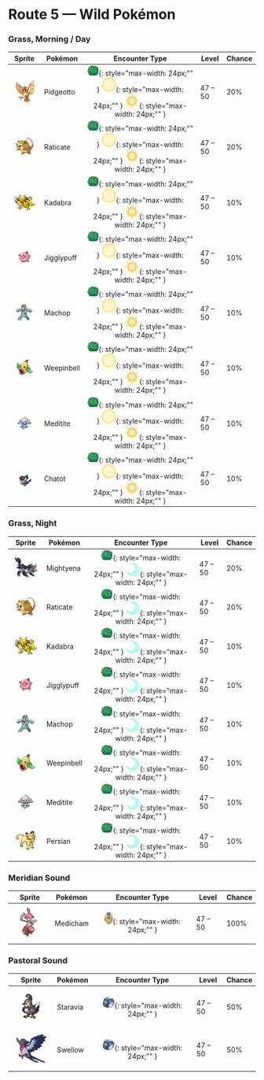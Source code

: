 # Route 5 — Wild Pokémon

### Grass, Morning / Day

| Sprite | Pokémon | Encounter Type | Level | Chance |
|:------:|---------|:--------------:|-------|--------|
| ![Pidgeotto](../../assets/sprites/pidgeotto/front.gif "Pidgeotto: It renders its prey immobile using  well-developed claws, then carries the prey more than 60 miles to its nest.") | Pidgeotto | ![Grass](../../assets/encounter_types/grass.png "Grass"){: style="max-width: 24px;"" } ![Morning](../../assets/encounter_types/morning.png "Morning"){: style="max-width: 24px;"" } ![Day](../../assets/encounter_types/day.png "Day"){: style="max-width: 24px;"" } | 47 – 50 | 20% |
| ![Raticate](../../assets/sprites/raticate/front.gif "Raticate: Its whiskers help it to maintain balance. Its fangs never stop growing, so it gnaws to pare them down.") | Raticate | ![Grass](../../assets/encounter_types/grass.png "Grass"){: style="max-width: 24px;"" } ![Morning](../../assets/encounter_types/morning.png "Morning"){: style="max-width: 24px;"" } ![Day](../../assets/encounter_types/day.png "Day"){: style="max-width: 24px;"" } | 47 – 50 | 20% |
| ![Kadabra](../../assets/sprites/kadabra/front.gif "Kadabra: If it uses its abilities, it emits special alpha waves that cause machines to malfunction.") | Kadabra | ![Grass](../../assets/encounter_types/grass.png "Grass"){: style="max-width: 24px;"" } ![Morning](../../assets/encounter_types/morning.png "Morning"){: style="max-width: 24px;"" } ![Day](../../assets/encounter_types/day.png "Day"){: style="max-width: 24px;"" } | 47 – 50 | 10% |
| ![Jigglypuff](../../assets/sprites/jigglypuff/front.gif "Jigglypuff: Looking into its cute, round eyes causes it to sing a relaxing melody, inducing its enemies to sleep.") | Jigglypuff | ![Grass](../../assets/encounter_types/grass.png "Grass"){: style="max-width: 24px;"" } ![Morning](../../assets/encounter_types/morning.png "Morning"){: style="max-width: 24px;"" } ![Day](../../assets/encounter_types/day.png "Day"){: style="max-width: 24px;"" } | 47 – 50 | 10% |
| ![Machop](../../assets/sprites/machop/front.gif "Machop: It loves to work out and build its muscles. It is never satisfied, even if it trains hard all day long.") | Machop | ![Grass](../../assets/encounter_types/grass.png "Grass"){: style="max-width: 24px;"" } ![Morning](../../assets/encounter_types/morning.png "Morning"){: style="max-width: 24px;"" } ![Day](../../assets/encounter_types/day.png "Day"){: style="max-width: 24px;"" } | 47 – 50 | 10% |
| ![Weepinbell](../../assets/sprites/weepinbell/front.gif "Weepinbell: If its prey is bigger than its mouth, it slices up the victim with sharp leaves, then eats every morsel.") | Weepinbell | ![Grass](../../assets/encounter_types/grass.png "Grass"){: style="max-width: 24px;"" } ![Morning](../../assets/encounter_types/morning.png "Morning"){: style="max-width: 24px;"" } ![Day](../../assets/encounter_types/day.png "Day"){: style="max-width: 24px;"" } | 47 – 50 | 10% |
| ![Meditite](../../assets/sprites/meditite/front.gif "Meditite: It meditates to heighten its inner energy and to float in the air. It eats one berry a day.") | Meditite | ![Grass](../../assets/encounter_types/grass.png "Grass"){: style="max-width: 24px;"" } ![Morning](../../assets/encounter_types/morning.png "Morning"){: style="max-width: 24px;"" } ![Day](../../assets/encounter_types/day.png "Day"){: style="max-width: 24px;"" } | 47 – 50 | 10% |
| ![Chatot](../../assets/sprites/chatot/front.gif "Chatot: It mimics the cries of other Pokémon to trick them into thinking it’s one of them. This way they won’t attack it.") | Chatot | ![Grass](../../assets/encounter_types/grass.png "Grass"){: style="max-width: 24px;"" } ![Morning](../../assets/encounter_types/morning.png "Morning"){: style="max-width: 24px;"" } ![Day](../../assets/encounter_types/day.png "Day"){: style="max-width: 24px;"" } | 47 – 50 | 10% |

### Grass, Night

| Sprite | Pokémon | Encounter Type | Level | Chance |
|:------:|---------|:--------------:|-------|--------|
| ![Mightyena](../../assets/sprites/mightyena/front.gif "Mightyena: It chases down prey in a pack of around ten. They defeat foes with perfectly coordinated teamwork.") | Mightyena | ![Grass](../../assets/encounter_types/grass.png "Grass"){: style="max-width: 24px;"" } ![Night](../../assets/encounter_types/night.png "Night"){: style="max-width: 24px;"" } | 47 – 50 | 20% |
| ![Raticate](../../assets/sprites/raticate/front.gif "Raticate: Its whiskers help it to maintain balance. Its fangs never stop growing, so it gnaws to pare them down.") | Raticate | ![Grass](../../assets/encounter_types/grass.png "Grass"){: style="max-width: 24px;"" } ![Night](../../assets/encounter_types/night.png "Night"){: style="max-width: 24px;"" } | 47 – 50 | 20% |
| ![Kadabra](../../assets/sprites/kadabra/front.gif "Kadabra: If it uses its abilities, it emits special alpha waves that cause machines to malfunction.") | Kadabra | ![Grass](../../assets/encounter_types/grass.png "Grass"){: style="max-width: 24px;"" } ![Night](../../assets/encounter_types/night.png "Night"){: style="max-width: 24px;"" } | 47 – 50 | 10% |
| ![Jigglypuff](../../assets/sprites/jigglypuff/front.gif "Jigglypuff: Looking into its cute, round eyes causes it to sing a relaxing melody, inducing its enemies to sleep.") | Jigglypuff | ![Grass](../../assets/encounter_types/grass.png "Grass"){: style="max-width: 24px;"" } ![Night](../../assets/encounter_types/night.png "Night"){: style="max-width: 24px;"" } | 47 – 50 | 10% |
| ![Machop](../../assets/sprites/machop/front.gif "Machop: It loves to work out and build its muscles. It is never satisfied, even if it trains hard all day long.") | Machop | ![Grass](../../assets/encounter_types/grass.png "Grass"){: style="max-width: 24px;"" } ![Night](../../assets/encounter_types/night.png "Night"){: style="max-width: 24px;"" } | 47 – 50 | 10% |
| ![Weepinbell](../../assets/sprites/weepinbell/front.gif "Weepinbell: If its prey is bigger than its mouth, it slices up the victim with sharp leaves, then eats every morsel.") | Weepinbell | ![Grass](../../assets/encounter_types/grass.png "Grass"){: style="max-width: 24px;"" } ![Night](../../assets/encounter_types/night.png "Night"){: style="max-width: 24px;"" } | 47 – 50 | 10% |
| ![Meditite](../../assets/sprites/meditite/front.gif "Meditite: It meditates to heighten its inner energy and to float in the air. It eats one berry a day.") | Meditite | ![Grass](../../assets/encounter_types/grass.png "Grass"){: style="max-width: 24px;"" } ![Night](../../assets/encounter_types/night.png "Night"){: style="max-width: 24px;"" } | 47 – 50 | 10% |
| ![Persian](../../assets/sprites/persian/front.gif "Persian: Its lithe muscles allow it to walk without making a sound. It attacks in an instant.") | Persian | ![Grass](../../assets/encounter_types/grass.png "Grass"){: style="max-width: 24px;"" } ![Night](../../assets/encounter_types/night.png "Night"){: style="max-width: 24px;"" } | 47 – 50 | 10% |

### Meridian Sound

| Sprite | Pokémon | Encounter Type | Level | Chance |
|:------:|---------|:--------------:|-------|--------|
| ![Medicham](../../assets/sprites/medicham/front.gif "Medicham: Through yoga training, it gained the psychic power to predict its foe’s next move.") | Medicham | ![Meridian Sound](../../assets/encounter_types/meridian_sound.png "Meridian Sound"){: style="max-width: 24px;"" } | 47 – 50 | 100% |

### Pastoral Sound

| Sprite | Pokémon | Encounter Type | Level | Chance |
|:------:|---------|:--------------:|-------|--------|
| ![Staravia](../../assets/sprites/staravia/front.gif "Staravia: They maintain huge flocks, although fierce scuffles break out between various flocks.") | Staravia | ![Pastoral Sound](../../assets/encounter_types/pastoral_sound.png "Pastoral Sound"){: style="max-width: 24px;"" } | 47 – 50 | 50% |
| ![Swellow](../../assets/sprites/swellow/front.gif "Swellow: It dives at a steep angle as soon as it spots its prey. It catches its prey with sharp claws.") | Swellow | ![Pastoral Sound](../../assets/encounter_types/pastoral_sound.png "Pastoral Sound"){: style="max-width: 24px;"" } | 47 – 50 | 50% |

